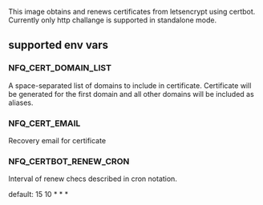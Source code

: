 
This image obtains and renews certificates from letsencrypt using certbot.
Currently only http challange is supported in standalone mode.

## supported env vars

### NFQ_CERT_DOMAIN_LIST

A space-separated list of domains to include in certificate. Certificate
 will be generated for the first domain and all other domains will be
 included as aliases.

### NFQ_CERT_EMAIL

Recovery email for certificate 

### NFQ_CERTBOT_RENEW_CRON

Interval of renew checs described in cron notation.

default: 15 10 * * *


